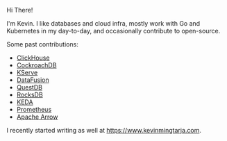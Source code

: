 Hi There!

I'm Kevin. I like databases and cloud infra, mostly work with Go and Kubernetes in my day-to-day, and occasionally contribute to open-source.

Some past contributions:
- [ClickHouse](https://github.com/ClickHouse/ClickHouse/commits?author=kevinmingtarja)
- [CockroachDB](https://github.com/cockroachdb/cockroach/commits?author=kevinmingtarja)
- [KServe](https://github.com/kserve/kserve/commits?author=kevinmingtarja)
- [DataFusion](https://github.com/apache/arrow-datafusion/commits?author=kevinmingtarja)
- [QuestDB](https://github.com/questdb/questdb/commits?author=kevinmingtarja)
- [RocksDB](https://github.com/facebook/rocksdb/commits?author=kevinmingtarja)
- [KEDA](https://github.com/kedacore/keda/commits?author=kevinmingtarja)
- [Prometheus](https://github.com/prometheus/prometheus/commits?author=kevinmingtarja)
- [Apache Arrow](https://github.com/apache/arrow/commits?author=kevinmingtarja)

I recently started writing as well at https://www.kevinmingtarja.com.
